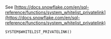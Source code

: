 See [https://docs.snowflake.com/en/sql-reference/functions/system_whitelist_privatelink](https://docs.snowflake.com/en/sql-reference/functions/system_whitelist_privatelink)
```
SYSTEM$WHITELIST_PRIVATELINK()
```
